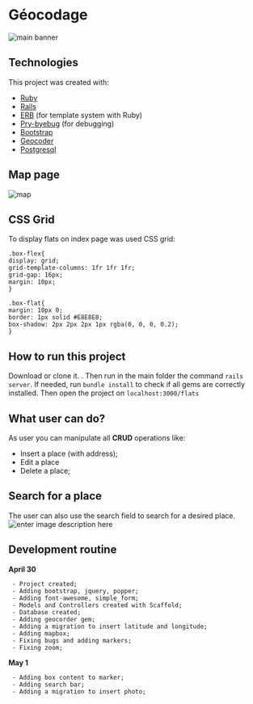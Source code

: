 

# Géocodage

![main banner](https://res.cloudinary.com/dloadb2bx/image/upload/v1619914448/france3_fx7pxb.png)


## Technologies
This project was created with:

 - [Ruby](https://www.ruby-lang.org/pt/)
 - [Rails](https://rubygems.org/gems/rails)
 - [ERB](https://ruby-doc.org/stdlib-2.7.1/libdoc/erb/rdoc/ERB.html) (for template system with Ruby)
 - [Pry-byebug](https://rubygems.org/gems/pry-byebug/versions/3.4.0?locale=pt-BR) (for debugging)
 - [Bootstrap](https://getbootstrap.com/)
 - [Geocoder](https://rubygems.org/gems/geocoder/versions/1.3.7?locale=pt-BR)
 - [Postgresql](https://www.postgresql.org/)

## Map page
![map](https://res.cloudinary.com/dloadb2bx/image/upload/v1619914453/france4_h7quk8.png)

## CSS Grid
To display flats on index page was used CSS grid:
   ```
.box-flex{
  display: grid;
  grid-template-columns: 1fr 1fr 1fr;
  grid-gap: 16px;
  margin: 10px;
}

.box-flat{
  margin: 10px 0;
  border: 1px solid #E8E8E8;
  box-shadow: 2px 2px 2px 1px rgba(0, 0, 0, 0.2);
}
```

## How to run this project
Download or clone it. . Then run in the main folder the command `rails server`. If needed, run `bundle install` to check if all gems are correctly installed. Then open the project on `localhost:3000/flats`


## What user can do?
As user you can manipulate all **CRUD** operations like:

 - Insert a place (with address);
 - Edit a place
 - Delete a place;

## Search for a place
The user can also use the search field to search for a desired place.
![enter image description here](https://res.cloudinary.com/dloadb2bx/image/upload/v1619914740/france5_kqk6ti.png)
## Development routine

 **April 30**

     - Project created;
     - Adding bootstrap, jquery, popper;
     - Adding font-awesome, simple_form;
     - Models and Controllers created with Scaffold;
     - Database created;
     - Adding geocorder gem;
     - Adding a migration to insert latitude and longitude;
     - Adding mapbox;
     - Fixing bugs and adding markers;
     - Fixing zoom;

   **May 1**

     - Adding box content to marker;
     - Adding search bar;
     - Adding a migration to insert photo;
